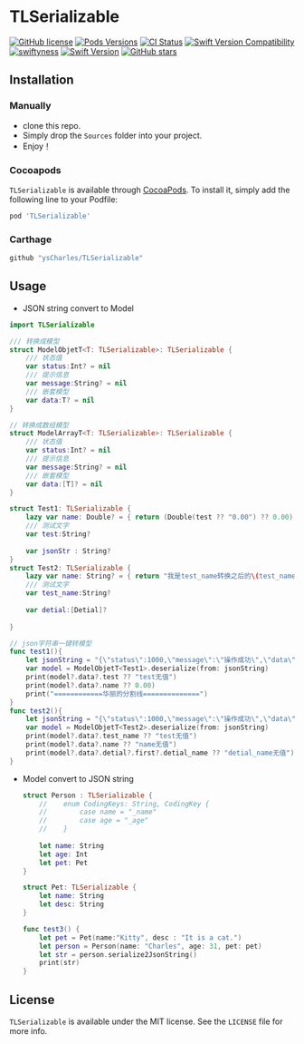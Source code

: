# TLSerializable

[![GitHub license](https://img.shields.io/badge/license-MIT-blue.svg)](https://raw.githubusercontent.com/ysCharles/TLSerializable/master/LICENSE)
[![Pods Versions](https://img.shields.io/cocoapods/v/TLSerializable.svg?style=flat)](http://cocoapods.org/pods/TLSerializable)
[![CI Status](http://img.shields.io/travis/ysCharles/TLSerializable.svg?style=flat)](https://travis-ci.org/ysCharles/TLSerializable)
[![Swift Version Compatibility](https://img.shields.io/badge/swift4-compatible-4BC51D.svg?style=flat-square)](https://developer.apple.com/swift)
[![swiftyness](https://img.shields.io/badge/pure-swift-ff3f26.svg?style=flat)](https://swift.org/)
[![Swift Version](https://img.shields.io/badge/Swift-4.0-orange.svg?style=flat)](https://swift.org)
[![GitHub stars](https://img.shields.io/github/stars/ysCharles/TLSerializable.svg)](https://github.com/ysCharles/TLSerializable/stargazers)



## Installation

### Manually

* clone this repo.
* Simply drop the `Sources` folder into your project.
* Enjoy！ 

### Cocoapods

`TLSerializable` is available through [CocoaPods](http://cocoapods.org). To install it, simply add the following line to your Podfile:

```ruby
pod 'TLSerializable'
```

### Carthage

```ruby
github "ysCharles/TLSerializable"
```

## Usage

* JSON string convert to Model

```swift
import TLSerializable

/// 转换成模型
struct ModelObjetT<T: TLSerializable>: TLSerializable {
    /// 状态值
    var status:Int? = nil
    /// 提示信息
    var message:String? = nil
    /// 嵌套模型
    var data:T? = nil
}

// 转换成数组模型
struct ModelArrayT<T: TLSerializable>: TLSerializable {
    /// 状态值
    var status:Int? = nil
    /// 提示信息
    var message:String? = nil
    /// 嵌套模型
    var data:[T]? = nil
}

struct Test1: TLSerializable {
    lazy var name: Double? = { return (Double(test ?? "0.00") ?? 0.00) * 100 }()
    /// 测试文字
    var test:String?
    
    var jsonStr : String?
}
struct Test2: TLSerializable {
    lazy var name: String? = { return "我是test_name转换之后的\(test_name ?? "")" }()
    /// 测试文字
    var test_name:String?
    
    var detial:[Detial]?
    
}

// json字符串一键转模型
func test1(){
    let jsonString = "{\"status\":1000,\"message\":\"操作成功\",\"data\":{\"test\":\"0.05\",\"jsonStr\":\"{\\\"orderid\\\":1000,\\\"ordername\\\":\\\"hello kity\\\"}\"}}"
    var model = ModelObjetT<Test1>.deserialize(from: jsonString)
    print(model?.data?.test ?? "test无值")
    print(model?.data?.name ?? 0.00)
    print("============华丽的分割线==============")
}
func test2(){
    let jsonString = "{\"status\":1000,\"message\":\"操作成功\",\"data\":{\"test_name\":\"Decodable\",\"detial\":[{\"detial_name\":\"看吧嵌套毫无压力\"}]}}"
    var model = ModelObjetT<Test2>.deserialize(from: jsonString)
    print(model?.data?.test_name ?? "test无值")
    print(model?.data?.name ?? "name无值")
    print(model?.data?.detial?.first?.detial_name ?? "detial_name无值")
}

```

* Model convert to JSON string

  ```swift
  struct Person : TLSerializable {
      //    enum CodingKeys: String, CodingKey {
      //        case name = "_name"
      //        case age = "_age"
      //    }
      
      let name: String
      let age: Int
      let pet: Pet
  }
  
  struct Pet: TLSerializable {
      let name: String
      let desc: String
  }
  
  func test3() {
      let pet = Pet(name:"Kitty", desc : "It is a cat.")
      let person = Person(name: "Charles", age: 31, pet: pet)
      let str = person.serialize2JsonString()
      print(str)
  }
  ```

  

## License

`TLSerializable` is available under the MIT license. See the `LICENSE` file for more info.


